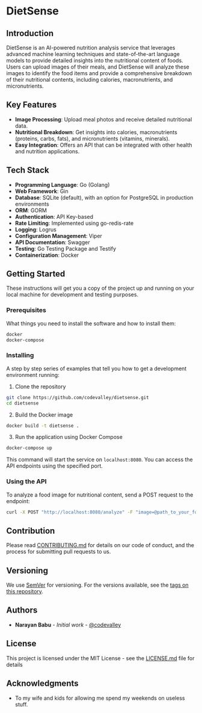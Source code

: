 
# DietSense

## Introduction

DietSense is an AI-powered nutrition analysis service that leverages advanced machine learning techniques and state-of-the-art language models to provide detailed insights into the nutritional content of foods. Users can upload images of their meals, and DietSense will analyze these images to identify the food items and provide a comprehensive breakdown of their nutritional contents, including calories, macronutrients, and micronutrients.

## Key Features

- **Image Processing**: Upload meal photos and receive detailed nutritional data.
- **Nutritional Breakdown**: Get insights into calories, macronutrients (proteins, carbs, fats), and micronutrients (vitamins, minerals).
- **Easy Integration**: Offers an API that can be integrated with other health and nutrition applications.

## Tech Stack

- **Programming Language**: Go (Golang)
- **Web Framework**: Gin
- **Database**: SQLite (default), with an option for PostgreSQL in production environments
- **ORM**: GORM
- **Authentication**: API Key-based
- **Rate Limiting**: Implemented using go-redis-rate
- **Logging**: Logrus
- **Configuration Management**: Viper
- **API Documentation**: Swagger
- **Testing**: Go Testing Package and Testify
- **Containerization**: Docker

## Getting Started

These instructions will get you a copy of the project up and running on your local machine for development and testing purposes.

### Prerequisites

What things you need to install the software and how to install them:

```bash
docker
docker-compose
```

### Installing

A step by step series of examples that tell you how to get a development environment running:

1. Clone the repository

```bash
git clone https://github.com/codevalley/dietsense.git
cd dietsense
```

2. Build the Docker image

```bash
docker build -t dietsense .
```

3. Run the application using Docker Compose

```bash
docker-compose up
```

This command will start the service on `localhost:8080`. You can access the API endpoints using the specified port.

### Using the API

To analyze a food image for nutritional content, send a POST request to the endpoint:

```bash
curl -X POST "http://localhost:8080/analyze" -F "image=@path_to_your_food_image"
```

## Contribution

Please read [CONTRIBUTING.md](#) for details on our code of conduct, and the process for submitting pull requests to us.

## Versioning

We use [SemVer](http://semver.org/) for versioning. For the versions available, see the [tags on this repository](https://github.com/yourusername/dietsense/tags).

## Authors

* **Narayan Babu** - *Initial work* - [@codevalley](https://github.com/codevalley)

## License

This project is licensed under the MIT License - see the [LICENSE.md](LICENSE.md) file for details

## Acknowledgments

* To my wife and kids for allowing me spend my weekends on useless stuff.
